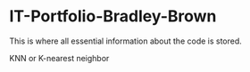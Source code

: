 # IT-Portfolio-Bradley-Brown
This is where all essential information about the code is stored.

KNN or K-nearest neighbor 
